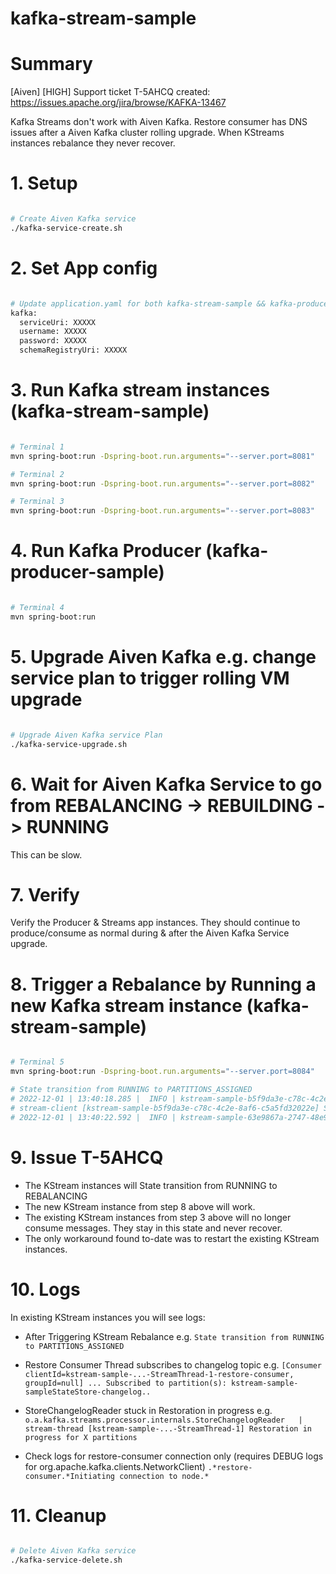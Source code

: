 # kafka-stream-sample

# Summary
[Aiven] [HIGH] Support ticket T-5AHCQ created: https://issues.apache.org/jira/browse/KAFKA-13467

Kafka Streams don't work with Aiven Kafka.
Restore consumer has DNS issues after a Aiven Kafka cluster rolling upgrade.
When KStreams instances rebalance they never recover.

# 1. Setup
```bash

# Create Aiven Kafka service
./kafka-service-create.sh

```

# 2. Set App config
```bash

# Update application.yaml for both kafka-stream-sample && kafka-producer-sample applications
kafka:
  serviceUri: XXXXX
  username: XXXXX
  password: XXXXX
  schemaRegistryUri: XXXXX

```

# 3. Run Kafka stream instances (kafka-stream-sample)
```bash

# Terminal 1
mvn spring-boot:run -Dspring-boot.run.arguments="--server.port=8081"

# Terminal 2
mvn spring-boot:run -Dspring-boot.run.arguments="--server.port=8082"

# Terminal 3
mvn spring-boot:run -Dspring-boot.run.arguments="--server.port=8083"

```

# 4. Run Kafka Producer (kafka-producer-sample)
```bash

# Terminal 4
mvn spring-boot:run

```

# 5. Upgrade Aiven Kafka e.g. change service plan to trigger rolling VM upgrade
```bash

# Upgrade Aiven Kafka service Plan
./kafka-service-upgrade.sh

```

# 6. Wait for Aiven Kafka Service to go from REBALANCING -> REBUILDING -> RUNNING
This can be slow.

# 7. Verify
Verify the Producer & Streams app instances. They should continue to produce/consume as normal during & after the Aiven Kafka Service upgrade.

# 8. Trigger a Rebalance by Running a new Kafka stream instance (kafka-stream-sample)
```bash

# Terminal 5
mvn spring-boot:run -Dspring-boot.run.arguments="--server.port=8084"

# State transition from RUNNING to PARTITIONS_ASSIGNED
# 2022-12-01 | 13:40:18.285 |  INFO | kstream-sample-b5f9da3e-c78c-4c2e-8af6-c5a5fd32022e-StreamThread-1                                   | org.apache.kafka.streams.processor.internals.StreamThread    | stream-thread [kstream-sample-b5f9da3e-c78c-4c2e-8af6-c5a5fd32022e-StreamThread-1] State transition from RUNNING to PARTITIONS_ASSIGNED
# stream-client [kstream-sample-b5f9da3e-c78c-4c2e-8af6-c5a5fd32022e] State transition from RUNNING to REBALANCING
# 2022-12-01 | 13:40:22.592 |  INFO | kstream-sample-63e9867a-2747-48e9-8890-62579c4a1a4f-StreamThread-1                                   | o.apache.kafka.clients.consumer.internals.SubscriptionState  | [Consumer clientId=kstream-sample-63e9867a-2747-48e9-8890-62579c4a1a4f-StreamThread-1-restore-consumer, groupId=null] Seeking to EARLIEST offset of partition kstream-sample-sampleStateStore-changelog-3
```

# 9. Issue T-5AHCQ
- The KStream instances will State transition from RUNNING to REBALANCING
- The new KStream instance from step 8 above will work.
- The existing KStream instances from step 3 above will no longer consume messages. They stay in this state and never recover.
- The only workaround found to-date was to restart the existing KStream instances.

# 10. Logs
In existing KStream instances you will see logs:

- After Triggering KStream Rebalance  e.g.
`State transition from RUNNING to PARTITIONS_ASSIGNED`

- Restore Consumer Thread subscribes to changelog topic e.g.
`[Consumer clientId=kstream-sample-...-StreamThread-1-restore-consumer, groupId=null] ... Subscribed to partition(s): kstream-sample-sampleStateStore-changelog..`

- StoreChangelogReader stuck in Restoration in progress e.g.
`o.a.kafka.streams.processor.internals.StoreChangelogReader   | stream-thread [kstream-sample-...-StreamThread-1] Restoration in progress for X partitions`

- Check logs for restore-consumer connection only (requires DEBUG logs for org.apache.kafka.clients.NetworkClient)
`.*restore-consumer.*Initiating connection to node.*`


# 11. Cleanup
```bash

# Delete Aiven Kafka service
./kafka-service-delete.sh

```